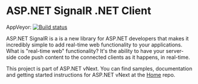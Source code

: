 ASP.NET SignalR .NET Client
========

AppVeyor: [![Build status](https://ci.appveyor.com/api/projects/status/fy6cxgamrblhnfvk/branch/dev?svg=true)](https://ci.appveyor.com/project/alexbocharov/signalr-client-net/branch/dev)

ASP.NET SignalR is a is a new library for ASP.NET developers that makes it incredibly simple to add real-time web functionality to your applications. What is "real-time web" functionality? It's the ability to have your server-side code push content to the connected clients as it happens, in real-time.

This project is part of ASP.NET vNext. You can find samples, documentation and getting started instructions for ASP.NET vNext at the [Home](https://github.com/aspnet/home) repo.

